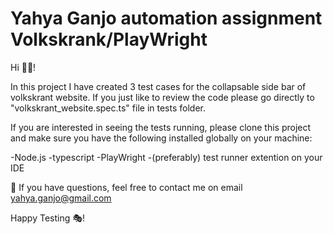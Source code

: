 # Yahya Ganjo automation assignment Volkskrank/PlayWright

Hi 👋🏽!

In this project I have created 3 test cases for the collapsable side bar of volkskrant website. If you just like to review the code please go directly to "volkskrant_website.spec.ts" file in tests folder. 

If you are interested in seeing the tests running, please clone this project and make sure you have the following installed 
globally on your machine:

-Node.js
-typescript
-PlayWright
-(preferably) test runner extention on your IDE

💜 If you have questions, feel free to contact me on email yahya.ganjo@gmail.com 

Happy Testing 🎭!
